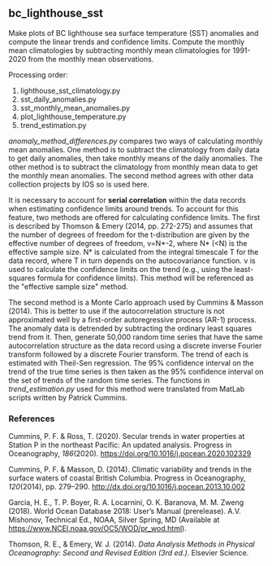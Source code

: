 ## bc_lighthouse_sst

Make plots of BC lighthouse sea surface temperature (SST) anomalies and compute the linear trends and confidence limits. Compute the monthly mean climatologies by subtracting monthly mean climatologies for 1991-2020 from the monthly mean observations.

Processing order:
1. lighthouse_sst_climatology.py
2. sst_daily_anomalies.py
3. sst_monthly_mean_anomalies.py
4. plot_lighthouse_temperature.py
5. trend_estimation.py

*anomaly_method_differences.py* compares two ways of calculating monthly mean anomalies. One method is to subtract the climatology from daily data to get daily anomalies, then take monthly means of the daily anomalies. The other method is to subtract the climatology from monthly mean data to get the monthly mean anomalies. The second method agrees with other data collection projects by IOS so is used here.

It is necessary to account for **serial correlation** within the data records when estimating confidence limits around trends. To account for this feature, two methods are offered for calculating confidence limits. The first is described by Thomson & Emery (2014, pp. 272-275) and assumes that the number of degrees of freedom for the t-distribution are given by the effective number of degrees of freedom, ν=N*-2, where N* (<N) is the effective sample size. N* is calculated from the integral timescale T for the data record, where T in turn depends on the autocovariance function. ν is used to calculate the confidence limits on the trend (e.g., using the least-squares formula for confidence limits). This method will be referenced as the "effective sample size" method.

The second method is a Monte Carlo approach used by Cummins & Masson (2014). This is better to use if the autocorrelation structure is not approximated well by a first-order autoregressive process (AR-1) process. The anomaly data is detrended by subtracting the ordinary least squares trend from it. Then, generate 50,000 random time series that have the same autocorrelation structure as the data record using a discrete inverse Fourier transform followed by a discrete Fourier transform. The trend of each is estimated with Theil-Sen regression. The 95% confidence interval on the trend of the true time series is then taken as the 95% confidence interval on the set of trends of the random time series. The functions in *trend_estimation.py* used for this method were translated from MatLab scripts written by Patrick Cummins.

### References
Cummins, P. F. & Ross, T. (2020). Secular trends in water properties at Station P in the northeast Pacific: An updated analysis. Progress in Oceanography, *186*(2020). https://doi.org/10.1016/j.pocean.2020.102329  

Cummins, P. F. & Masson, D. (2014). Climatic variability and trends in the surface waters of coastal British Columbia. Progress in Oceanography, *120*(2014), pp. 279–290. http://dx.doi.org/10.1016/j.pocean.2013.10.002  

Garcia, H. E., T. P. Boyer, R. A. Locarnini, O. K. Baranova, M. M. Zweng (2018). World Ocean Database 2018: User’s Manual (prerelease). A.V. Mishonov, Technical Ed., NOAA, Silver Spring, MD (Available at https://www.NCEI.noaa.gov/OC5/WOD/pr_wod.html).  

Thomson, R. E., & Emery, W. J. (2014). *Data Analysis Methods in Physical Oceanography: Second and Revised Edition (3rd ed.)*. Elsevier Science.

